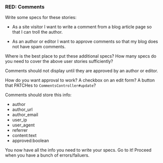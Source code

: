 ### RED: Comments

Write some specs for these stories:

- As a site visitor I want to write a comment from a blog article page so that I can troll the author.

- As an author or editor I want to approve comments so that my blog does not have spam comments.

Where is the best place to put these additional specs? How many specs do you need to cover the above user stories sufficiently?

Comments should not display until they are approved by an author or editor.

How do you want approval to work? A checkbox on an edit form? A button that PATCHes to `CommentsController#update`?

Comments should store this info:

- author
- author_url
- author_email
- user_ip
- user_agent
- referrer
- content:text
- approved:boolean

You now have all the info you need to write your specs. Go to it! Proceed when you have a bunch of errors/failuers.
